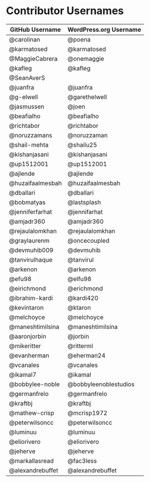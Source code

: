 # Contributor Usernames

| GitHub Username | WordPress.org Username |
| --------------- | --------------------- |
| @carolinan | @poena |
| @karmatosed | @karmatosed |
| @MaggieCabrera | @onemaggie |
| @kafleg | @kafleg |
| @SeanAverS | |
| @juanfra | @juanfra |
| @g-elwell | @garethelwell |
| @jasmussen | @joen |
| @beafialho | @beafialho |
| @richtabor | @richtabor |
| @noruzzamans | @noruzzaman |
| @shail-mehta | @shailu25 |
| @kishanjasani | @kishanjasani |
| @up1512001 | @up1512001 |
| @ajlende | @ajlende |
| @huzaifaalmesbah | @huzaifaalmesbah |
| @dballari | @dballari |
| @bobmatyas | @lastsplash |
| @jenniferfarhat | @jennifarhat |
| @amjadr360 | @amjadr360 |
| @rejaulalomkhan | @rejaulalomkhan |
| @graylaurenm | @oncecoupled |
| @devmuhib009 | @devmuhib |
| @tanvirulhaque | @tanvirul |
| @arkenon | @arkenon |
| @efu98 | @elfu98 |
| @eirichmond | @erichmond |
| @ibrahim-kardi | @kardi420 |
| @kevintaron | @ktaron |
| @melchoyce | @melchoyce |
| @maneshtimilsina | @maneshtimilsina |
| @aaronjorbin | @jorbin |
| @mikeritter | @ritterml |
| @evanherman | @eherman24 |
| @vcanales | @vcanales |
| @ikamal7 | @ikamal |
| @bobbylee-noble | @bobbyleenoblestudios |
| @germanfrelo | @germanfrelo |
| @kraftbj | @kraftbj |
| @mathew-crisp | @mcrisp1972 |
| @peterwilsoncc | @peterwilsoncc |
| @luminuu | @luminuu |
| @eliorivero | @eliorivero |
| @jeherve | @jeherve |
| @markallasread | @fac3less |
| @alexandrebuffet | @alexandrebuffet |
